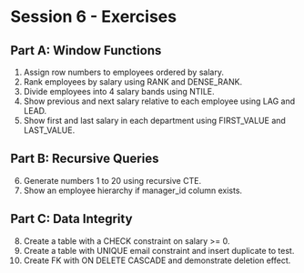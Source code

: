 # Session 6 - Exercises

## Part A: Window Functions
1. Assign row numbers to employees ordered by salary.
2. Rank employees by salary using RANK and DENSE_RANK.
3. Divide employees into 4 salary bands using NTILE.
4. Show previous and next salary relative to each employee using LAG and LEAD.
5. Show first and last salary in each department using FIRST_VALUE and LAST_VALUE.

## Part B: Recursive Queries
6. Generate numbers 1 to 20 using recursive CTE.
7. Show an employee hierarchy if manager_id column exists.

## Part C: Data Integrity
8. Create a table with a CHECK constraint on salary >= 0.
9. Create a table with UNIQUE email constraint and insert duplicate to test.
10. Create FK with ON DELETE CASCADE and demonstrate deletion effect.
